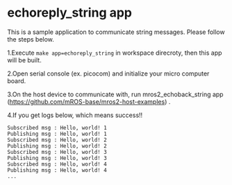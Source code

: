# echoreply_string app

This is a sample application to communicate string messages.
Please follow the steps below.

1.Execute `make app=echoreply_string` in workspace direcroty, then this app will be built.

2.Open serial console (ex. picocom) and initialize your micro computer board.

3.On the host device to communicate with, run mros2_echoback_string app (https://github.com/mROS-base/mros2-host-examples) .

4.If you get logs below, which means success!!

```
Subscribed msg : Hello, world! 1
Publishing msg : Hello, world! 1
Subscribed msg : Hello, world! 2
Publishing msg : Hello, world! 2
Subscribed msg : Hello, world! 3
Publishing msg : Hello, world! 3
Subscribed msg : Hello, world! 4
Publishing msg : Hello, world! 4
...
```
